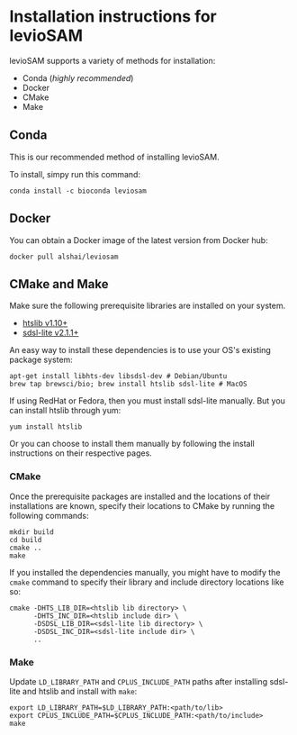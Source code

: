 # Installation instructions for levioSAM

levioSAM supports a variety of methods for installation:

- Conda (*highly recommended*)
- Docker
- CMake
- Make

## Conda

This is our recommended method of installing levioSAM.

To install, simpy run this command:

```
conda install -c bioconda leviosam
```

## Docker

You can obtain a Docker image of the latest version from Docker hub:

```
docker pull alshai/leviosam
```

## CMake and Make


Make sure the following prerequisite libraries are installed on your system. 

- [htslib v1.10+](https://github.com/samtools/htslib)
- [sdsl-lite v2.1.1+](https://github.com/simongog/sdsl-lite/)

An easy way to install these dependencies is to use your OS's existing package system:
```
apt-get install libhts-dev libsdsl-dev # Debian/Ubuntu
brew tap brewsci/bio; brew install htslib sdsl-lite # MacOS
```

If using RedHat or Fedora, then you must install sdsl-lite manually. But you can install htslib through yum:
```
yum install htslib
```

Or you can choose to install them manually by following the install instructions on their respective pages.

### CMake 

Once the prerequisite packages are installed and the locations of their installations are known, specify their locations
to CMake by running the following commands:

```
mkdir build
cd build
cmake ..
make
```

If you installed the dependencies manually, you might have to modify the `cmake` command to specify their library and
include directory locations like so:
```
cmake -DHTS_LIB_DIR=<htslib lib directory> \
      -DHTS_INC_DIR=<htslib include dir> \
      -DSDSL_LIB_DIR=<sdsl-lite lib directory> \
      -DSDSL_INC_DIR=<sdsl-lite include dir> \
      ..
```

### Make

Update `LD_LIBRARY_PATH` and `CPLUS_INCLUDE_PATH` paths after installing sdsl-lite and htslib and install with `make`:

```
export LD_LIBRARY_PATH=$LD_LIBRARY_PATH:<path/to/lib>
export CPLUS_INCLUDE_PATH=$CPLUS_INCLUDE_PATH:<path/to/include>
make
```
